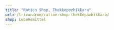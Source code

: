 ```yaml
---
title: "Ration Shop, Thekkepozhikkara"
url: /trivandrum/ration-shop-thekkepozhikkara/
shop: Lebensmittel
---
```

